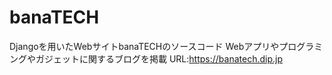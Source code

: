 # banaTECH
Djangoを用いたWebサイトbanaTECHのソースコード
Webアプリやプログラミングやガジェットに関するブログを掲載
URL:https://banatech.dip.jp
